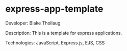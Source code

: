 # express-app-template
Developer: Blake Thollaug

Description: This is a template for express applications.

Technologies: JavaScript, Express.js, EJS, CSS